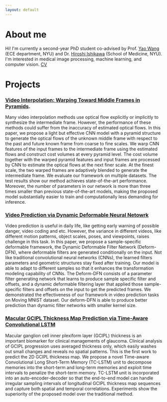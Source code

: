 ```yaml
---
layout: default
---
```


# About me

Hi! I'm currently a second-year PhD student co-advised by Prof. [Yao Wang](https://engineering.nyu.edu/faculty/yao-wang) (ECE department, NYU) and Dr. [Hiroshi Ishikawa](https://med.nyu.edu/faculty/hiroshi-ishikawa) (School of Medicine, NYU). I'm interested in medical image processing, machine learning, and computer vision. [CV](./assets/img/CV_20200421.pdf)

# Projects

### [Video Interpolation: Warping Toward Middle Frames in Pyramids](./proj_video_interp.html).
Many video interpolation methods use optical flow explicitly or implicitly to synthesize the intermediate frame. However, the performance of these methods could suffer from the inaccuracy of estimated optical flows. In this paper, we propose a light but effective CNN model with a pyramid structure to generate the optical flows of the unknown middle frame with respect to the past and future known frame from coarse to fine scales. We warp CNN features of the input frames to the intermediate frame using the estimated flows and construct cost volumes at every pyramid level. The cost volume together with the warped pyramid features and input frames are processed by CNN to estimate the optical flows at the next finer scale. At the finest scale, the two warped frames are adaptively blended to generate the intermediate frame. We evaluate our framework on multiple datasets. The test results show our method achieves state-of-the-art performance. Moreover, the number of parameters in our network is more than three times smaller than previous state-of-the-art models, making the proposed model substantially easier to train and computationally less demanding for inference.

### [Video Prediction via Dynamic Deformable Neural Netowrk](https://github.com/zhiqiiiiiii/deform-dfn)
Video prediction is useful in daily life, like getting early warning of possible danger, video coding and etc. However, the variance in different videos, like different motion patterns, object scales, poses, and viewpoints, raises challenge in this task. In this paper, we propose a sample-specific deformable framework, the Dynamic Deformable Filter Network (Deform-DFN), where deformable filters are generated conditionally on the input. Not like traditional convolutional neural networks (CNNs), the learned filters parameters and geometric structures stay fixed after training. Our model is able to adapt to different samples so that it enhances the transformation modeling capability of CNNs. The Deform-DFN consists of a parameter filter generating network that learns to produce sample specific filter and offsets, and a dynamic deformable filtering layer that applied those sample-specific filters and offsets on the input to get the predicted frames. We demonstrated the effectiveness of our framework in video prediction tasks on Moving MNIST dataset. Our deform-DFN is able to produce better prediction than dynamic filter networks with smaller kernel size.

### [Macular GCIPL Thickness Map Prediction via Time-Aware Convolutional LSTM](./proj_gcipl.html)
Macular ganglion cell inner plexiform layer (GCIPL) thickness is an important biomarker for clinical managements of glaucoma. Clinical analysis of GCIPL progression uses averaged thickness only, which easily washes out small changes and reveals no spatial patterns. This is the first work to predict the 2D GCIPL thickness map. We propose a novel Time-aware Convolutional Long Short-Term Memory (TC-LSTM) unit to decompose memories into the short-term and long-term memories and exploit time intervals to penalize the short-term memory. TC-LSTM unit is incorporated into an auto-encoder-decoder so that the end-to-end model can handle irregular sampling intervals of longitudinal GCIPL thickness map sequences and capture both spatial and temporal correlations. Experiments show the superiority of the proposed model over the traditional method.